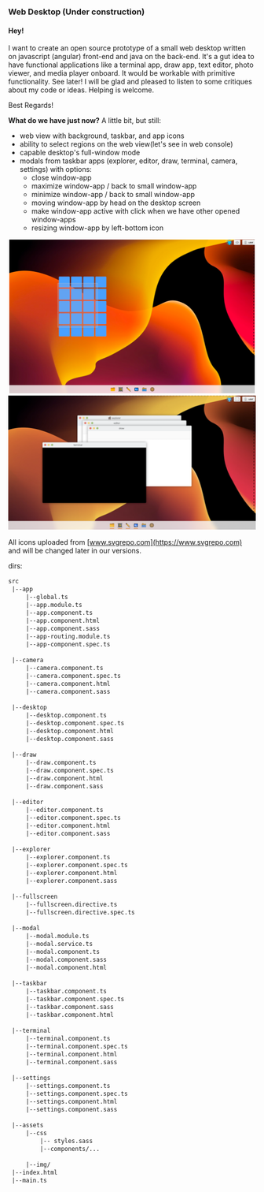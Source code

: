 ### Web Desktop (Under construction)

#### Hey! 

I want to create an open source prototype of a small web desktop written on javascript (angular) front-end and java on the back-end. It's a gut idea to have functional applications like a terminal app, draw app, text editor, photo viewer, and media player onboard. It would be workable with primitive functionality. See later!
I will be glad and pleased to listen to some critiques about my code or ideas. Helping is welcome.

Best Regards!

**What do we have just now?** 
A little bit, but still:
- web view with background, taskbar, and app icons
- ability to select regions on the web view(let's see in web console)
- capable desktop's full-window mode
- modals from taskbar apps (explorer, editor, draw, terminal, camera, settings) with options:
	- close window-app
	- maximize window-app / back to small window-app
	- minimize window-app / back to small window-app
	- moving window-app by head on the desktop screen
	- make window-app active with click when we have other opened window-apps
	- resizing window-app by left-bottom icon

![web desktop screenshot](./assets/screenshot01082022.png)
![web desktop screenshot](./assets/screenshot04082022last.png)

All icons uploaded from [www.svgrepo.com](https://www.svgrepo.com) and will be changed later in our versions.

dirs:
```
src
 |--app
	 |--global.ts
	 |--app.module.ts
	 |--app.component.ts
	 |--app.component.html
	 |--app.component.sass
	 |--app-routing.module.ts
	 |--app-component.spec.ts

 |--camera
     |--camera.component.ts
	 |--camera.component.spec.ts
	 |--camera.component.html
	 |--camera.component.sass

 |--desktop
	 |--desktop.component.ts
	 |--desktop.component.spec.ts
	 |--desktop.component.html
	 |--desktop.component.sass

 |--draw
     |--draw.component.ts
	 |--draw.component.spec.ts
	 |--draw.component.html
	 |--draw.component.sass

 |--editor
     |--editor.component.ts
	 |--editor.component.spec.ts
	 |--editor.component.html
	 |--editor.component.sass

 |--explorer
     |--explorer.component.ts
	 |--explorer.component.spec.ts
	 |--explorer.component.html
	 |--explorer.component.sass

 |--fullscreen
	 |--fullscreen.directive.ts
	 |--fullscreen.directive.spec.ts

 |--modal
	 |--modal.module.ts
	 |--modal.service.ts
	 |--modal.component.ts
	 |--modal.component.sass
	 |--modal.component.html

 |--taskbar
	 |--taskbar.component.ts
	 |--taskbar.component.spec.ts
	 |--taskbar.component.sass
	 |--taskbar.component.html

 |--terminal
     |--terminal.component.ts
	 |--terminal.component.spec.ts
	 |--terminal.component.html
	 |--terminal.component.sass

 |--settings
     |--settings.component.ts
	 |--settings.component.spec.ts
	 |--settings.component.html
	 |--settings.component.sass

 |--assets
	 |--css
	 	 |-- styles.sass
		 |--components/...

	 |--img/
 |--index.html
 |--main.ts
```